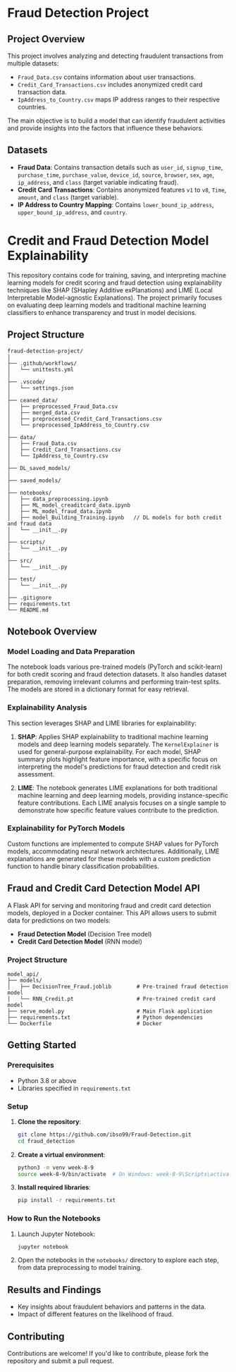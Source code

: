 # Fraud Detection Project

## Project Overview
This project involves analyzing and detecting fraudulent transactions from multiple datasets:
- `Fraud_Data.csv` contains information about user transactions.
- `Credit_Card_Transactions.csv` includes anonymized credit card transaction data.
- `IpAddress_to_Country.csv` maps IP address ranges to their respective countries.

The main objective is to build a model that can identify fraudulent activities and provide insights into the factors that influence these behaviors.

## Datasets
- **Fraud Data**: Contains transaction details such as `user_id`, `signup_time`, `purchase_time`, `purchase_value`, `device_id`, `source`, `browser`, `sex`, `age`, `ip_address`, and `class` (target variable indicating fraud).
- **Credit Card Transactions**: Contains anonymized features `v1` to `v8`, `Time`, `amount`, and `class` (target variable).
- **IP Address to Country Mapping**: Contains `lower_bound_ip_address`, `upper_bound_ip_address`, and `country`.

# Credit and Fraud Detection Model Explainability

This repository contains code for training, saving, and interpreting machine learning models for credit scoring and fraud detection using explainability techniques like SHAP (SHapley Additive exPlanations) and LIME (Local Interpretable Model-agnostic Explanations). The project primarily focuses on evaluating deep learning models and traditional machine learning classifiers to enhance transparency and trust in model decisions.

## Project Structure
```
fraud-detection-project/
│
├── .github/workflows/
│   └── unittests.yml
│
├── .vscode/
│   └── settings.json
│
├── ceaned_data/
│   ├── preprocessed_Fraud_Data.csv
│   ├── merged_data.csv
│   ├── preprocessed_Credit_Card_Transactions.csv
│   └── preprocessed_IpAddress_to_Country.csv
│
├── data/
│   ├── Fraud_Data.csv
│   ├── Credit_Card_Transactions.csv
│   └── IpAddress_to_Country.csv
│
├── DL_saved_models/
│
├── saved_models/
│
├── notebooks/
│   ├── data_preprocessing.ipynb
│   ├── ML_model_creaditcard_data.ipynb
│   ├── ML_model_fraud_data.ipynb
│   ├── model_Building_Training.ipynb   // DL models for both credit and fraud data
│   └── __init__.py
│
├── scripts/
│   └── __init__.py
|
├── src/
│   └── __init__.py
│
├── test/
│   └── __init__.py
│
├── .gitignore
├── requirements.txt
└── README.md
```

## Notebook Overview

### Model Loading and Data Preparation
The notebook loads various pre-trained models (PyTorch and scikit-learn) for both credit scoring and fraud detection datasets. It also handles dataset preparation, removing irrelevant columns and performing train-test splits. The models are stored in a dictionary format for easy retrieval.

### Explainability Analysis
This section leverages SHAP and LIME libraries for explainability:
1. **SHAP**: Applies SHAP explainability to traditional machine learning models and deep learning models separately. The `KernelExplainer` is used for general-purpose explainability. For each model, SHAP summary plots highlight feature importance, with a specific focus on interpreting the model's predictions for fraud detection and credit risk assessment.
  
2. **LIME**: The notebook generates LIME explanations for both traditional machine learning and deep learning models, providing instance-specific feature contributions. Each LIME analysis focuses on a single sample to demonstrate how specific feature values contribute to the prediction.

### Explainability for PyTorch Models
Custom functions are implemented to compute SHAP values for PyTorch models, accommodating neural network architectures. Additionally, LIME explanations are generated for these models with a custom prediction function to handle binary classification probabilities.


## Fraud and Credit Card Detection Model API

A Flask API for serving and monitoring fraud and credit card detection models, deployed in a Docker container. This API allows users to submit data for predictions on two models:
- **Fraud Detection Model** (Decision Tree model)
- **Credit Card Detection Model** (RNN model)

### Project Structure

```
model_api/
├── models/
│   ├── DecisionTree_Fraud.joblib        # Pre-trained fraud detection model
│   └── RNN_Credit.pt                    # Pre-trained credit card model
├── serve_model.py                       # Main Flask application
├── requirements.txt                     # Python dependencies
└── Dockerfile                           # Docker 
```

## Getting Started

### Prerequisites
- Python 3.8 or above
- Libraries specified in `requirements.txt`

### Setup
1. **Clone the repository**:
   ```bash
   git clone https://github.com/ibso99/Fraud-Detection.git
   cd fraud_detection
   ```

2. **Create a virtual environment**:
   ```bash
   python3 -m venv week-8-9
   source week-8-9/bin/activate  # On Windows: week-8-9\Scripts\activate
   ```

3. **Install required libraries**:
   ```bash
   pip install -r requirements.txt
   ```

### How to Run the Notebooks
1. Launch Jupyter Notebook:
   ```bash
   jupyter notebook
   ```
2. Open the notebooks in the `notebooks/` directory to explore each step, from data preprocessing to model training.

## Results and Findings
- Key insights about fraudulent behaviors and patterns in the data.
- Impact of different features on the likelihood of fraud.

## Contributing
Contributions are welcome! If you'd like to contribute, please fork the repository and submit a pull request.